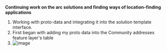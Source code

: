 **Continuing work on the arc solutions and finding ways of location-finding applications**
1. Working with proto-data and integrating it into the solution template interface.
2. First began with adding my proto data into the Community addresses feature layer's table
3. ![image](https://github.com/AQ231970/Geom99Timesheet/assets/119023891/ae2c59a3-a3af-4bef-b5b9-0d72c4db1de8)
